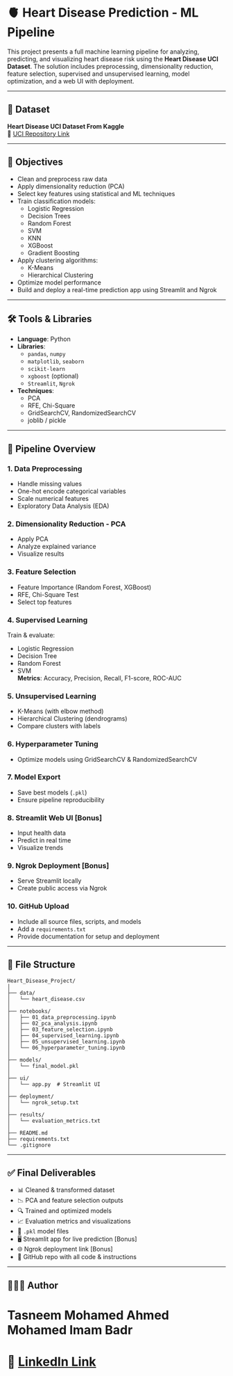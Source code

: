 
# 🫀 Heart Disease Prediction - ML Pipeline

This project presents a full machine learning pipeline for analyzing, predicting, and visualizing heart disease risk using the **Heart Disease UCI Dataset**. The solution includes preprocessing, dimensionality reduction, feature selection, supervised and unsupervised learning, model optimization, and a web UI with deployment.

---

## 📌 Dataset
**Heart Disease UCI Dataset From Kaggle**  
🔗 [UCI Repository Link](https://www.kaggle.com/datasets/redwankarimsony/heart-disease-data)

---

## 🎯 Objectives
- Clean and preprocess raw data
- Apply dimensionality reduction (PCA)
- Select key features using statistical and ML techniques
- Train classification models:
  - Logistic Regression
  - Decision Trees
  - Random Forest
  - SVM
  - KNN
  - XGBoost
  - Gradient Boosting
- Apply clustering algorithms:
  - K-Means
  - Hierarchical Clustering
- Optimize model performance
- Build and deploy a real-time prediction app using Streamlit and Ngrok

---

## 🛠️ Tools & Libraries
- **Language**: Python
- **Libraries**:
  - `pandas`, `numpy`
  - `matplotlib`, `seaborn`
  - `scikit-learn`
  - `xgboost` (optional)
  - `Streamlit`, `Ngrok`
- **Techniques**:
  - PCA
  - RFE, Chi-Square
  - GridSearchCV, RandomizedSearchCV
  - joblib / pickle

---

## 🚀 Pipeline Overview

### 1. Data Preprocessing
- Handle missing values
- One-hot encode categorical variables
- Scale numerical features
- Exploratory Data Analysis (EDA)

### 2. Dimensionality Reduction - PCA
- Apply PCA
- Analyze explained variance
- Visualize results

### 3. Feature Selection
- Feature Importance (Random Forest, XGBoost)
- RFE, Chi-Square Test
- Select top features

### 4. Supervised Learning
Train & evaluate:
- Logistic Regression
- Decision Tree
- Random Forest
- SVM  
**Metrics**: Accuracy, Precision, Recall, F1-score, ROC-AUC

### 5. Unsupervised Learning
- K-Means (with elbow method)
- Hierarchical Clustering (dendrograms)
- Compare clusters with labels

### 6. Hyperparameter Tuning
- Optimize models using GridSearchCV & RandomizedSearchCV

### 7. Model Export
- Save best models (`.pkl`)
- Ensure pipeline reproducibility

### 8. Streamlit Web UI [Bonus]
- Input health data
- Predict in real time
- Visualize trends

### 9. Ngrok Deployment [Bonus]
- Serve Streamlit locally
- Create public access via Ngrok

### 10. GitHub Upload
- Include all source files, scripts, and models
- Add a `requirements.txt`
- Provide documentation for setup and deployment

---

## 📁 File Structure

```
Heart_Disease_Project/
│
├── data/
│   └── heart_disease.csv
│
├── notebooks/
│   ├── 01_data_preprocessing.ipynb
│   ├── 02_pca_analysis.ipynb
│   ├── 03_feature_selection.ipynb
│   ├── 04_supervised_learning.ipynb
│   ├── 05_unsupervised_learning.ipynb
│   └── 06_hyperparameter_tuning.ipynb
│
├── models/
│   └── final_model.pkl
│
├── ui/
│   └── app.py  # Streamlit UI
│
├── deployment/
│   └── ngrok_setup.txt
│
├── results/
│   └── evaluation_metrics.txt
│
├── README.md
├── requirements.txt
└── .gitignore
```

---

## ✅ Final Deliverables
- 📊 Cleaned & transformed dataset
- 📉 PCA and feature selection outputs
- 🔍 Trained and optimized models
- 📈 Evaluation metrics and visualizations
- 💾 `.pkl` model files
- 🖥️ Streamlit app for live prediction [Bonus]
- 🌐 Ngrok deployment link [Bonus]
- 📂 GitHub repo with all code & instructions
---
## 👩🏽‍💻 Author
# Tasneem Mohamed Ahmed Mohamed Imam Badr
# 🔗 [LinkedIn Link](https://www.linkedin.com/in/tasneem-mohamed-714b5a2b1/)
